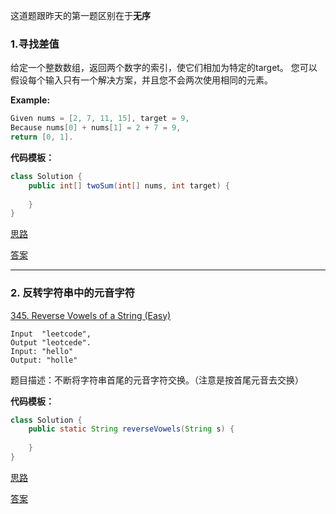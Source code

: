 这道题跟昨天的第一题区别在于**无序**
### 1.寻找差值

给定一个整数数组，返回两个数字的索引，使它们相加为特定的target。
您可以假设每个输入只有一个解决方案，并且您不会两次使用相同的元素。

**Example:**

```java
Given nums = [2, 7, 11, 15], target = 9,
Because nums[0] + nums[1] = 2 + 7 = 9,
return [0, 1].
```

**代码模板：**

```java
class Solution {
    public int[] twoSum(int[] nums, int target) {
    
    }
}
```
[思路](https://github.com/Yolo-929/Leetcode/issues/2#issue-448396406)

[答案](https://github.com/Yolo-929/Leetcode/issues/2#issuecomment-495822453)

---
### 2. 反转字符串中的元音字符

[345. Reverse Vowels of a String (Easy)](https://leetcode.com/problems/reverse-vowels-of-a-string/description/)

```
Input  "leetcode", 
Output "leotcede".
Input: "hello"
Output: "holle"
```

题目描述：不断将字符串首尾的元音字符交换。（注意是按首尾元音去交换）

**代码模板：**
```java
class Solution {
    public static String reverseVowels(String s) {
    
    }
}
```
[思路](https://github.com/Yolo-929/Leetcode/issues/2#issuecomment-495822743)

[答案](https://github.com/Yolo-929/Leetcode/issues/2#issuecomment-495823072)
